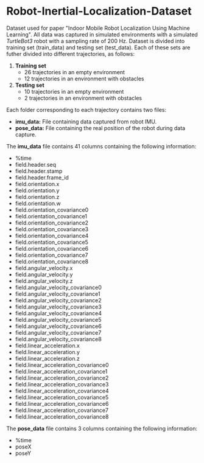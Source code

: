 # Robot-Inertial-Localization-Dataset

Dataset used for paper "Indoor Mobile Robot Localization Using Machine Learning". All data was captured in simulated environments with a simulated *TurtleBot3* robot with a sampling rate of 200 Hz.
Dataset is divided into training set (train_data) and testing set (test_data). Each of these sets are futher divided into different trajectories, as follows:
1. **Training set**
	- 26 trajectories in an empty environment
	- 12 trajectories in an environment with obstacles
2. **Testing set**
	- 10 trajectories in an empty environment
	- 2 trajectories in an environment with obstacles

Each folder corresponding to each trajectory contains two files:
- **imu_data:** File containing data captured from robot IMU.
- **pose_data:** File containing the real position of the robot during data capture.

The **imu_data** file contains 41 columns containing the following information:
- %time
- field.header.seq
- field.header.stamp
- field.header.frame_id
- field.orientation.x
- field.orientation.y
- field.orientation.z
- field.orientation.w
- field.orientation_covariance0
- field.orientation_covariance1
- field.orientation_covariance2
- field.orientation_covariance3
- field.orientation_covariance4
- field.orientation_covariance5
- field.orientation_covariance6
- field.orientation_covariance7
- field.orientation_covariance8
- field.angular_velocity.x
- field.angular_velocity.y
- field.angular_velocity.z
- field.angular_velocity_covariance0
- field.angular_velocity_covariance1
- field.angular_velocity_covariance2
- field.angular_velocity_covariance3
- field.angular_velocity_covariance4
- field.angular_velocity_covariance5
- field.angular_velocity_covariance6
- field.angular_velocity_covariance7
- field.angular_velocity_covariance8
- field.linear_acceleration.x
- field.linear_acceleration.y
- field.linear_acceleration.z
- field.linear_acceleration_covariance0
- field.linear_acceleration_covariance1
- field.linear_acceleration_covariance2
- field.linear_acceleration_covariance3
- field.linear_acceleration_covariance4
- field.linear_acceleration_covariance5
- field.linear_acceleration_covariance6
- field.linear_acceleration_covariance7
- field.linear_acceleration_covariance8

The **pose_data** file contains 3 columns containing the following information:
- %time
- poseX
- poseY
